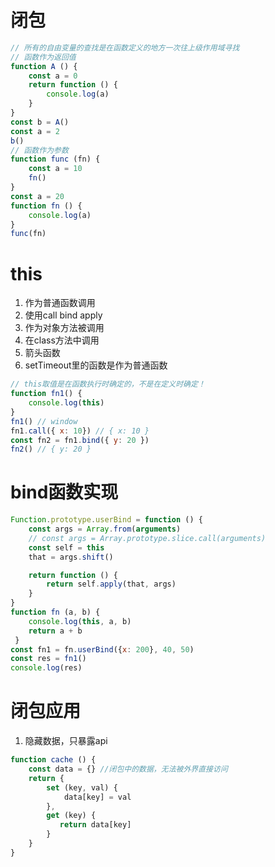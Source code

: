 <!--
 * @Author: your name
 * @Date: 2020-03-11 22:09:31
 * @LastEditTime: 2020-03-12 21:19:43
 * @LastEditors: Please set LastEditors
 * @Description: In User Settings Edit
 * @FilePath: /web_study/src/前端基础/JavaScript基础/作用域和闭包.md
 -->
# 闭包
```javascript
// 所有的自由变量的查找是在函数定义的地方一次往上级作用域寻找
// 函数作为返回值
function A () {
    const a = 0
    return function () {
        console.log(a)
    } 
}
const b = A()
const a = 2
b()
// 函数作为参数
function func (fn) {
    const a = 10
    fn()
}
const a = 20
function fn () {
    console.log(a)
}
func(fn)
```

# this
1. 作为普通函数调用
2. 使用call bind apply
3. 作为对象方法被调用
4. 在class方法中调用
5. 箭头函数
6. setTimeout里的函数是作为普通函数
```javascript
// this取值是在函数执行时确定的，不是在定义时确定！
function fn1() {
    console.log(this)
}
fn1() // window
fn1.call({ x: 10}) // { x: 10 }
const fn2 = fn1.bind({ y: 20 })
fn2() // { y: 20 }
```

# bind函数实现
```javascript
Function.prototype.userBind = function () {
    const args = Array.from(arguments)
    // const args = Array.prototype.slice.call(arguments)
    const self = this
    that = args.shift()

    return function () {
        return self.apply(that, args)
    }
}
function fn (a, b) { 
    console.log(this, a, b)
    return a + b
 }
const fn1 = fn.userBind({x: 200}, 40, 50)
const res = fn1()
console.log(res)
```

# 闭包应用
1. 隐藏数据，只暴露api
```javascript
function cache () {
    const data = {} //闭包中的数据，无法被外界直接访问
    return {
        set (key, val) {
            data[key] = val
        },
        get (key) {
           return data[key] 
        }
    }
}
```